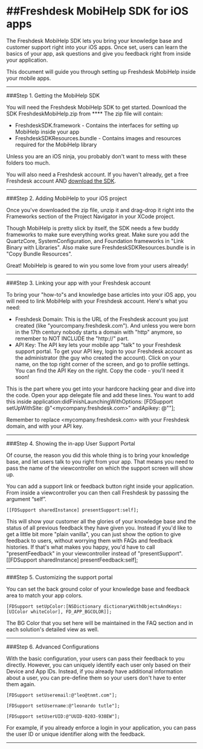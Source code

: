 ##Freshdesk MobiHelp SDK for iOS apps
===================================

The Freshdesk MobiHelp SDK lets you bring your knowledge base and customer support right into your iOS apps. 
Once set, users can learn the basics of your app, ask questions and give you feedback right from inside your application.

This document will guide you through setting up Freshdesk MobiHelp inside your mobile apps.
__________________________________________________________________________________________________________________________

###Step 1. Getting the MobiHelp SDK

You will need the Freshdesk MobiHelp SDK to get started. Download the SDK FreshdeskMobiHelp.zip from ****
The zip file will contain:

+ FreshdeskSDK.framework - Contains the interfaces for setting up MobiHelp inside your app
+ FreshdeskSDKResources.bundle - Contains images and resources required for the MobiHelp library

Unless you are an iOS ninja, you probably don't want to mess with these folders too much.

You will also need a Freshdesk account. If you haven't already, get a free Freshdesk account AND [download the SDK](https://github.com/freshdesk/MobiHelp/).
__________________________________________________________________________________________________________________________

###Step 2. Adding MobiHelp to your iOS project

Once you've downloaded the zip file, unzip it and drag-drop it right into the Frameworks section of the Project Navigator in your XCode project. 

Though MobiHelp is pretty slick by itself, the SDK needs a few buddy frameworks to make sure everything works great.
Make sure you add the QuartzCore, SystemConfiguration, and Foundation frameworks in "Link Binary with Libraries".
Also make sure FreshdeskSDKResources.bundle is in "Copy Bundle Resources". 

Great! MobiHelp is geared to win you some love from your users already!
__________________________________________________________________________________________________________________________

###Step 3. Linking your app with your Freshdesk account

To bring your "how-to"s and knowledge base articles into your iOS app, you will need to link MobiHelp with your Freshdesk account. Here's what you need:

+ Freshdesk Domain: This is the URL of the Freshdesk account you just created (like "yourcompany.freshdesk.com"). And unless you were born in the 17th century nobody starts a domain with "http" anymore, so remember to NOT INCLUDE the "http://" part.
+ API Key: The API key lets your mobile app "talk" to your Freshdesk support portal. To get your API key, login to your Freshdesk account as the administrator (the guy who created the account). Click on your name, on the top right corner of the screen, and go to profile settings. You can find the API Key on the right. Copy the code - you'll need it soon!

This is the part where you get into your hardcore hacking gear and dive into the code. Open your app delegate file and add these lines. You want to add this inside application:didFinishLaunchingWithOptions: 
  [FDSupport 
      setUpWithSite:  @"<mycompany.freshdesk.com>" 
      andApikey:      @"<B0yW4sTh4t3asy>"];

Remember to replace <mycompany.freshdesk.com> with your Freshdesk domain, and <B0yW4sTh4t3asy> with your API key. 
__________________________________________________________________________________________________________________________

###Step 4. Showing the in-app User Support Portal

Of course, the reason you did this whole thing is to bring your knowledge base, and let users talk to you right from your app. That means you need to pass the name of the viewcontroller on which the support screen will show up. 

You can add a support link or feedback button right inside your application. From inside a viewcontroller you can then call Freshdesk by passsing the argument “self”.

    [[FDSupport sharedInstance] presentSupport:self];

This will show your customer all the glories of your knowledge base and the status of all previous feedback they have given you. Instead if you'd like to get a little bit more "plain vanilla", you can just show the option to give feedback to users, without worrying them with FAQs and feedback histories. If that's what makes you happy, you'd have to call "presentFeedback" in your viewcontroller instead of "presentSupport".
[[FDSupport sharedInstance] presentFeedback:self];

__________________________________________________________________________________________________________________________

###Step 5. Customizing the support portal

You can set the back ground color of your knowledge base and feedback area to match your app colors. 

    [FDSupport setUpColor:[NSDictionary dictionaryWithObjectsAndKeys:[UIColor whiteColor], FD_APP_BGCOLOR]];

The BG Color that you set here will be maintained in the FAQ section and in each solution's detailed view as well.
__________________________________________________________________________________________________________________________

###Step 6. Advanced Configurations

With the basic configuration, your users can pass their feedback to you directly. However, you can uniquely identify each user only based on their Device and App IDs. Instead, if you already have additional information about a user, you can pre-define them so your users don't have to enter them again.   

    [FDSupport setUseremail:@"leo@tnmt.com"];
  
    [FDSupport setUsername:@"leonardo tutle"];   

    [FDSupport setUserUID:@"UUID-0203-938EW"];   


For example, if you already enforce a login in your application, you can pass the user ID or unique identifier along with the feedback.
__________________________________________________________________________________________________________________________

